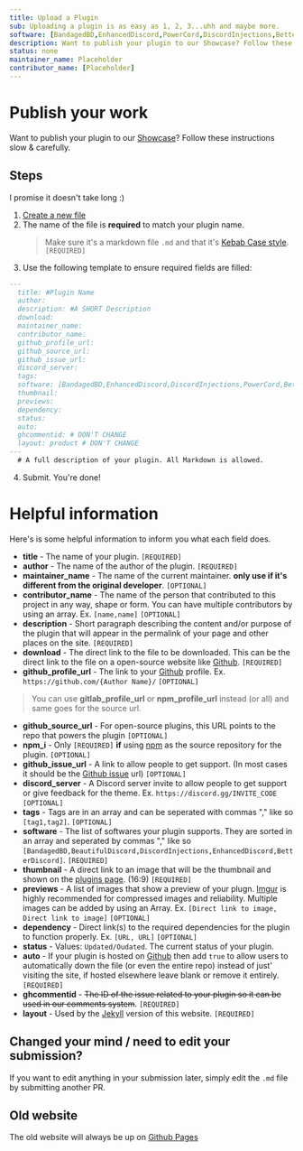 ```yaml
---
title: Upload a Plugin
sub: Uploading a plugin is as easy as 1, 2, 3...uhh and maybe more.
software: [BandagedBD,EnhancedDiscord,PowerCord,DiscordInjections,BetterDiscord]
description: Want to publish your plugin to our Showcase? Follow these instructions slow & carefully to get your plugin featured for free!
status: none
maintainer_name: Placeholder
contributor_name: [Placeholder]
---
```

# Publish your work
Want to publish your plugin to our [Showcase](https://betterdocs.us/plugins/)? Follow these instructions slow & carefully.

## Steps
I promise it doesn't take long :)

1. [Create a new file](https://github.com/MrRobotjs/BetterDocs-React/new/master/src/plugins)
2. The name of the file is **required** to match your plugin name.
    > Make sure it's a markdown file `.md` and that it's [Kebab Case style](http://wiki.c2.com/?KebabCase). `[REQUIRED]`
3. Use the following template to ensure required fields are filled:
```md
---
  title: #Plugin Name
  author:
  description: #A SHORT Description
  download:
  maintainer_name:
  contributor_name:
  github_profile_url:
  github_source_url:
  github_issue_url:
  discord_server:
  tags:
  software: [BandagedBD,EnhancedDiscord,DiscordInjections,PowerCord,BetterDiscord]
  thumbnail:
  previews:
  dependency:
  status:
  auto:
  ghcommentid: # DON'T CHANGE
  layout: product # DON'T CHANGE
---
  # A full description of your plugin. All Markdown is allowed.
```
  4. Submit. You're done!

# Helpful information
Here's is some helpful information to inform you what each field does.
  - **title** - The name of your plugin. `[REQUIRED]`
  - **author** - The name of the author of the plugin. `[REQUIRED]`
  - **maintainer_name** - The name of the current maintainer. **only use if it's different from the original developer**. `[OPTIONAL]`
  - **contributor_name** - The name of the person that contributed to this project in any way, shape or form. You can have multiple contributors by using an array. Ex. `[name,name]` `[OPTIONAL]`
  - **description** - Short paragraph describing the content and/or purpose of the plugin that will appear in the permalink of your page and other places on the site. `[REQUIRED]`
  - **download** - The direct link to the file to be downloaded. This can be the direct link to the file on a open-source website like [Github](https://github.com/). `[REQUIRED]`
  - **github\_profile\_url** - The link to your [Github](https://github.com/) profile. Ex. `https://github.com/{Author Name}/` `[OPTIONAL]`
  >You can use **gitlab\_profile\_url** or **npm\_profile\_url** instead (or all) and same goes for the source url.
  - **github\_source\_url** - For open-source plugins, this URL points to the repo that powers the plugin `[OPTIONAL]`
  - **npm\_i** - Only `[REQUIRED]` **if** using [npm](https://npmjs.com/features) as the source repository for the plugin. `[OPTIONAL]`
  - **github_issue_url** - A link to allow people to get support. (In most cases it should be the [Github issue](https://guides.github.com/features/issues/) url) `[OPTIONAL]`
  - **discord_server** - A Discord server invite to allow people to get support or give feedback for the theme. Ex. `https://discord.gg/INVITE_CODE` `[OPTIONAL]`
  - **tags** - Tags are in an array and can be seperated with commas "," like so `[tag1,tag2]`. `[OPTIONAL]`
  - **software** - The list of softwares your plugin supports. They are sorted in an array and seperated by commas "," like so `[BandagedBD,BeautifulDiscord,DiscordInjections,EnhancedDiscord,BetterDiscord]`. `[REQUIRED]`
  - **thumbnail** - A direct link to an image that will be the thumbnail and shown on the [plugins page](https://betterdocs.us/plugins/). (16:9) `[REQUIRED]`
  - **previews** - A list of images that show a preview of your plugn. [Imgur](https://imgur.com) is highly recommended for compressed images and reliability. Multiple images can be added by using an Array. Ex. `[Direct link to image, Direct link to image]` `[OPTIONAL]`
  - **dependency** - Direct link(s) to the required dependencies for the plugin to function properly. Ex. `[URL, URL]` `[OPTIONAL]`
  - **status** - Values: `Updated/Oudated`. The current status of your plugin.
  - **auto** - If your plugin is hosted on [Github](https://github.com) then add `true` to allow users to automatically down the file (or even the entire repo) instead of just' visiting the site, if hosted elsewhere leave blank or remove it entirely. `[REQUIRED]`
  - **ghcommentid** - ~~The ID of the issue related to your plugin so it can be used in our comments system~~. `[REQUIRED]` 
  - **layout** - Used by the [Jekyll](https://github.com//MrRobotjs/BetterDocs/) version of this website. `[REQUIRED]` 

## Changed your mind / need to edit your submission?
If you want to edit anything in your submission later, simply edit the `.md` file by submitting another PR.

## Old website
The old website will always be up on [Github Pages](https://betterdocs.netlify.com/)
